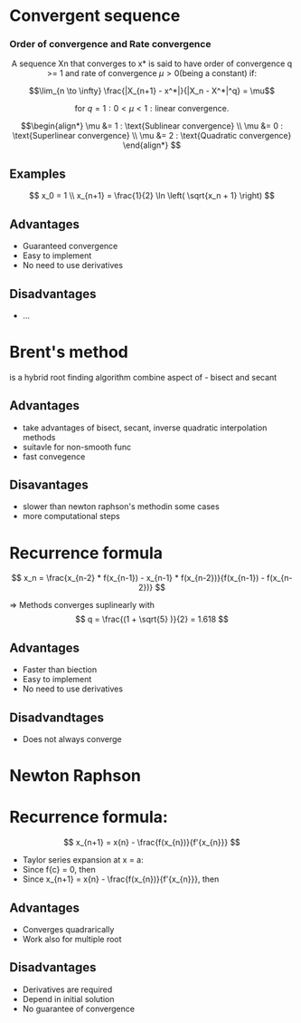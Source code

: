 # Convergent sequence

<h3> Order of convergence and Rate convergence </h3>

$$ \text{A sequence {Xn} that converges to x* is said to have order of convergence q >= 1 and rate of convergence } \mu > 0 \text{(being a constant) if:}$$

$$\lim_{n \to \infty} \frac{|X_{n+1} - x^*|}{|X_n - X^*|^q} = \mu$$

$$ \text{for } q = 1 : 0 < \mu < 1 : \text{linear convergence.}$$

$$\begin{align*}
\mu &= 1 : \text{Sublinear convergence} \\
\mu &= 0 : \text{Superlinear convergence} \\
\mu &= 2 : \text{Quadratic convergence}
\end{align*}
$$

## Examples

$$
x_0 = 1 \\
x_{n+1} = \frac{1}{2} \ln \left( \sqrt{x_n + 1} \right)
$$

## Advantages
- Guaranteed convergence
- Easy to implement
- No need to use derivatives

## Disadvantages

- ...

# Brent's method 

is a hybrid root finding algorithm combine aspect of - bisect and secant

## Advantages
- take advantages of bisect, secant, inverse quadratic interpolation methods
- suitavle for non-smooth func
- fast convegence

## Disavantages
- slower than newton raphson's methodin some cases
- more computational steps

# Recurrence formula

$$
x_n = \frac{x_{n-2} * f(x_{n-1}) - x_{n-1} * f(x_{n-2})}{f(x_{n-1}) - f(x_{n-2})}
$$

=> Methods converges suplinearly with 
$$
q =  \frac{(1 + \sqrt{5} )}{2} = 1.618
$$

## Advantages
- Faster than biection
- Easy to implement
- No need to use derivatives
## Disadvandtages
- Does not always converge

# Newton Raphson

# Recurrence formula:

$$ x_{n+1} = x{n} - \frac{f(x_{n})}{f'{x_{n}}} $$
- Taylor series expansion at x = a:
- Since f{c} = 0, then
- Since x_{n+1} = x{n} - \frac{f(x_{n})}{f'{x_{n}}}, then

## Advantages
- Converges quadrarically
- Work also for multiple root
## Disadvantages
- Derivatives are required
- Depend in initial solution
- No guarantee of convergence
